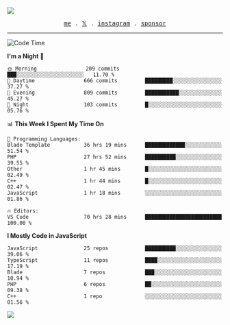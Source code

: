 <img style="bottom: 800px;" src="https://imgur.com/rilHVxA.png"/>
<p align="center">
  <samp>
    <a href="https://fayln.com">me</a> .
    <!-- <a href="https://fayln.com/projects">projects</a> . -->
    <a href="https://go.fayln.com/twitter">𝕏</a> .
    <a href="https://go.fayln.com/instagram">instagram</a> .
<!--     <a href="https://go.fayln.com/polywork">polywork</a> . -->
    <a href="https://github.com/sponsors/faridhnzz">sponsor</a>
  </samp>
</p>

---
<!--START_SECTION:waka-->
![Code Time](http://img.shields.io/badge/Code%20Time-2%2C893%20hrs%2054%20mins-blue)

**I'm a Night 🦉** 

```text
🌞 Morning                209 commits         ███░░░░░░░░░░░░░░░░░░░░░░   11.70 % 
🌆 Daytime                666 commits         █████████░░░░░░░░░░░░░░░░   37.27 % 
🌃 Evening                809 commits         ███████████░░░░░░░░░░░░░░   45.27 % 
🌙 Night                  103 commits         █░░░░░░░░░░░░░░░░░░░░░░░░   05.76 % 
```


📊 **This Week I Spent My Time On** 

```text
💬 Programming Languages: 
Blade Template           36 hrs 19 mins      █████████████░░░░░░░░░░░░   51.54 % 
PHP                      27 hrs 52 mins      ██████████░░░░░░░░░░░░░░░   39.55 % 
Other                    1 hr 45 mins        █░░░░░░░░░░░░░░░░░░░░░░░░   02.49 % 
C++                      1 hr 44 mins        █░░░░░░░░░░░░░░░░░░░░░░░░   02.47 % 
JavaScript               1 hr 18 mins        ░░░░░░░░░░░░░░░░░░░░░░░░░   01.86 % 

🔥 Editors: 
VS Code                  70 hrs 28 mins      █████████████████████████   100.00 % 
```

**I Mostly Code in JavaScript** 

```text
JavaScript               25 repos            ██████████░░░░░░░░░░░░░░░   39.06 % 
TypeScript               11 repos            ████░░░░░░░░░░░░░░░░░░░░░   17.19 % 
Blade                    7 repos             ███░░░░░░░░░░░░░░░░░░░░░░   10.94 % 
PHP                      6 repos             ██░░░░░░░░░░░░░░░░░░░░░░░   09.38 % 
C++                      1 repo              ░░░░░░░░░░░░░░░░░░░░░░░░░   01.56 % 
```




<!--END_SECTION:waka-->

![](https://hit.yhype.me/github/profile?user_id=29797712)
